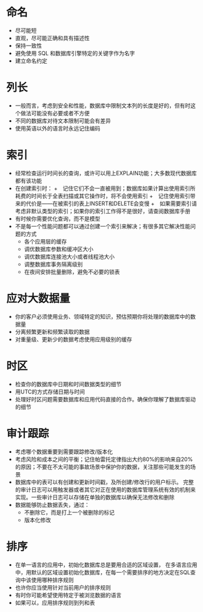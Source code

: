 # 命名
- 尽可能短
- 直观，尽可能正确和具有描述性
- 保持一致性
- 避免使用 SQL 和数据库引擎特定的关键字作为名字
- 建立命名约定

# 列长
- 一般而言，考虑到安全和性能，数据库中限制文本列的长度是好的，但有时这个做法可能没有必要或者不方便
- 不同的数据库对待文本限制可能会有差异
- 使用英语以外的语言时永远记住编码

# 索引
- 经常检查运行时间长的查询，或许可以用上EXPLAIN功能；大多数现代数据库都有该功能
- 在创建索引时：
    +　记住它们不会一直被用到；数据库如果计算出使用索引所耗费的时间长于全表扫描或其它操作时，将不会使用索引
    +　记住使用索引带来的代价是——在被索引的表上INSERT和DELETE会变慢
    +　如果需要索引请考虑非默认类型的索引；如果你的索引工作得不是很好，请查阅数据库手册
- 有时候你需要优化查询，而不是模型
- 不是每一个性能问题都可以通过创建一个索引来解决；有很多其它解决性能问题的方式
    + 各个应用层的缓存
    + 调优数据库参数和缓冲区大小
    + 调优数据库连接池大小或者线程池大小
    + 调整数据库事务隔离级别
    + 在夜间安排批量删除，避免不必要的锁表

# 应对大数据量
- 你的客户必须使用业务、领域特定的知识，预估预期你将处理的数据库中的数据量
- 分离频繁更新和频繁读取的数据
- 对重量级、更新少的数据考虑使用应用级别的缓存

# 时区
- 检查你的数据库中日期和时间数据类型的细节
- 用UTC的方式存储日期与时间
- 处理好时区问题需要数据库和应用代码直接的合作。确保你理解了数据库驱动的细节

# 审计跟踪
- 考虑哪个数据重要到需要跟踪修改/版本化
- 考虑风险和成本之间的平衡；记住帕雷托定律指出大约80%的影响来自20%的原因；不要在不太可能的事故场景中保护你的数据，关注那些可能发生的场景
- 数据库中的表可以有创建和更新时间戳，及所创建/修改行的用户标示。 完整的审计日志可以用触发器或者其它对正在使用的数据库管理系统有效的机制来实现。一些审计日志可以存储在单独的数据库以确保无法修改和删除
- 数据能够防止数据丢失，通过：
    + 不删除它，而是打上一个被删除的标记
    + 版本化修改

# 排序
- 在单一语言的应用中，初始化数据库总是要用合适的区域设置，
在多语言应用中，用默认的区域设置初始化数据库，在每一个需要排序的地方决定在SQL查询中该使用哪种排序规则
- 也许你应当使用针对当前用户的排序规则
- 有时你可能希望使用特定于被浏览数据的语言
- 如果可以，应用排序规则到列和表

